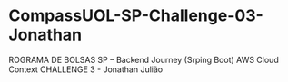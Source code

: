 # CompassUOL-SP-Challenge-03-Jonathan
ROGRAMA DE BOLSAS SP – Backend Journey (Srping Boot) AWS Cloud Context CHALLENGE 3 - Jonathan Julião
